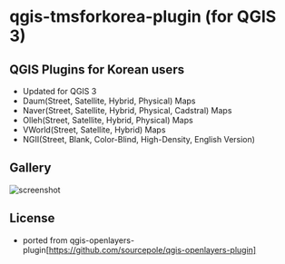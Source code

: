 qgis-tmsforkorea-plugin (for QGIS 3)
=======================


QGIS Plugins for Korean users
------------------------------
 - Updated for QGIS 3
 - Daum(Street, Satellite, Hybrid, Physical) Maps
 - Naver(Street, Satellite, Hybrid, Physical, Cadstral) Maps
 - Olleh(Street, Satellite, Hybrid, Physical) Maps
 - VWorld(Street, Satellite, Hybrid) Maps
 - NGII(Street, Blank, Color-Blind, High-Density, English Version)

Gallery
---------

![screenshot](https://github.com/mapplus/qgis-tmsforkorea-plugin/blob/master/images/tmsforkorea_overview.png?width=800)



License
----------
 - ported from qgis-openlayers-plugin[https://github.com/sourcepole/qgis-openlayers-plugin]
